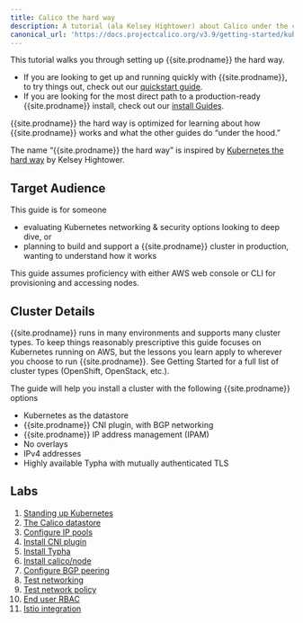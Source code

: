 ```yaml
---
title: Calico the hard way
description: A tutorial (ala Kelsey Hightower) about Calico under the covers 
canonical_url: 'https://docs.projectcalico.org/v3.9/getting-started/kubernetes/hardway/index'
---
```


This tutorial walks you through setting up {{site.prodname}} the hard way.

 - If you are looking to get up and running quickly with {{site.prodname}}, to try things out, check out our [quickstart guide](/getting-started/kubernetes/).
 - If you are looking for the most direct path to a production-ready {{site.prodname}} install, check out our [install Guides](/getting-started/kubernetes/installation/).

{{site.prodname}} the hard way is optimized for learning about how {{site.prodname}} works and what the other guides do “under the hood.”

The name “{{site.prodname}} the hard way” is inspired by [Kubernetes the hard way](https://github.com/kelseyhightower/kubernetes-the-hard-way) by Kelsey Hightower.

## Target Audience

This guide is for someone

 - evaluating Kubernetes networking & security options looking to deep dive, or
 - planning to build and support a {{site.prodname}} cluster in production, wanting to understand how it works

This guide assumes proficiency with either AWS web console or CLI for provisioning and accessing nodes.

## Cluster Details
{{site.prodname}} runs in many environments and supports many cluster types. To keep things reasonably prescriptive this guide focuses on Kubernetes running on AWS, but the lessons you learn apply to wherever you choose to run {{site.prodname}}. See Getting Started for a full list of cluster types (OpenShift, OpenStack, etc.).

The guide will help you install a cluster with the following {{site.prodname}} options

 - Kubernetes as the datastore
 - {{site.prodname}} CNI plugin, with BGP networking
 - {{site.prodname}} IP address management (IPAM)
 - No overlays
 - IPv4 addresses
 - Highly available Typha with mutually authenticated TLS

## Labs

 1. [Standing up Kubernetes](./standing-up-kubernetes)
 1. [The Calico datastore](./the-calico-datastore)
 1. [Configure IP pools](./configure-ip-pools)
 1. [Install CNI plugin](./install-cni-plugin)
 1. [Install Typha](./install-typha)
 1. [Install calico/node](./install-node)
 1. [Configure BGP peering](./configure-bgp-peering)
 1. [Test networking](./test-networking)
 1. [Test network policy](./test-network-policy)
 1. [End user RBAC](./end-user-rbac)
 1. [Istio integration](./istio-integration)
